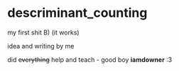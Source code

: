 # descriminant_counting

my first shit B) (it works)

idea and writing by me

did ~~everything~~ help and teach - good boy **iamdowner** :3
